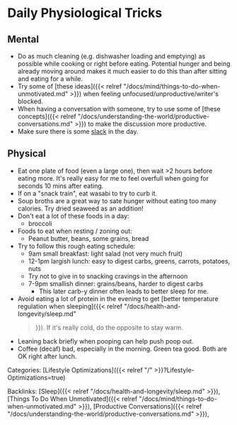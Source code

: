 # Daily Physiological Tricks

## Mental

 - Do as much cleaning (e.g. dishwasher loading and emptying) as possible while
   cooking or right before eating.
   Potential hunger and being already moving around makes it much easier to do
   this than after sitting and eating for a while.
 - Try some of [these ideas]({{< relref
   "/docs/mind/things-to-do-when-unmotivated.md" >}}) when feeling
   unfocused/unproductive/writer's blocked.
 - When having a conversation with someone, try to use some of [these concepts]({{< 
   relref "/docs/understanding-the-world/productive-conversations.md" >}})
   to make the discussion more productive.
 - Make sure there is some [slack](https://www.neelnanda.io/blog/38-slack) in
   the day.
   
## Physical

 - Eat one plate of food (even a large one), then wait >2 hours before eating
   more.
   It's really easy for me to feel overfull when going for seconds 10 mins after
   eating.
 - If on a "snack train", eat wasabi to try to curb it.
 - Soup broths are a great way to sate hunger without eating too many calories.
   Try dried seaweed as an addition!
 - Don't eat a lot of these foods in a day:
   - broccoli
 - Foods to eat when resting / zoning out:
   - Peanut butter, beans, some grains, bread
 - Try to follow this rough eating schedule:
   - 9am small breakfast: light salad (not very much fruit)
   - 12-1pm largish lunch: easy to digest carbs, greens, carrots, potatoes, nuts
   - Try not to give in to snacking cravings in the afternoon
   - 7-9pm smallish dinner: grains/beans, harder to digest carbs
     - This later carb-y dinner often leads to better sleep for me.
 - Avoid eating a lot of protein in the evening to get [better temperature
   regulation when sleeping]({{< relref "/docs/health-and-longevity/sleep.md"
   >}}).
   If it's really cold, do the opposite to stay warm.
 - Leaning back briefly when pooping can help push poop out.
 - Coffee (decaf) bad, especially in the morning.
   Green tea good.
   Both are OK right after lunch.


Categories: [Lifestyle Optimizations]({{< relref "/" >}}?Lifestyle-Optimizations=true)

Backlinks: [Sleep]({{< relref "/docs/health-and-longevity/sleep.md" >}}), 
[Things To Do When Unmotivated]({{< relref "/docs/mind/things-to-do-when-unmotivated.md" >}}), 
[Productive Conversations]({{< relref "/docs/understanding-the-world/productive-conversations.md" >}}), 
